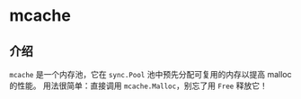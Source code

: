 # mcache

## 介绍
`mcache` 是一个内存池，它在 `sync.Pool` 池中预先分配可复用的内存以提高 malloc 的性能。
用法很简单：直接调用 `mcache.Malloc`，别忘了用 `Free` 释放它！